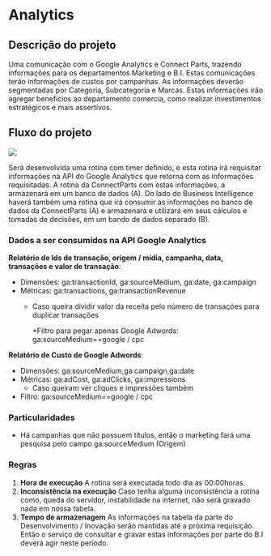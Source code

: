 # Analytics

## Descrição do projeto

Uma comunicação com o Google Analytics e Connect Parts, trazendo informações para os departamentos Marketing e B.I. Estas comunicações terão informações de custos por campanhas. As informações deverão segmentadas por Categoria, Subcategoria e Marcas. Estas informações irão agregar benefícios ao departamento comercia, como realizar investimentos estratégicos e mais assertivos.

## Fluxo do projeto

![](http://developers.connectparts.com.br/imagens/fluxoMktAnalytics.png)

Será desenvolvida uma rotina com timer definido, e esta rotina irá requisitar informações na API do Google Analytics que retorna com as informações requisitadas. A rotina da ConnectParts com estas informações, a armazenará em um banco de dados \(A\). Do lado do Business Intelligence haverá também uma rotina que irá consumir as informações no banco de dados da ConnectParts \(A\) e armazenará e utilizará em seus cálculos e tomadas de decisões, em um bando de dados separado \(B\).

### Dados a ser consumidos na API Google Analytics

**Relatório de Ids de transação, origem / mídia, campanha, data, transações e valor de transação**:

* Dimensões: ga:transactionId, ga:sourceMedium, ga:date, ga:campaign
* Métricas: ga:transactions, ga:transactionRevenue
  * Caso queira dividir valor da receita pelo número de transações para duplicar transações

    \*Filtro para pegar apenas Google Adwords: ga:sourceMedium==google / cpc

**Relatório de Custo de Google Adwords**:

* Dimensões: ga:sourceMedium,ga:campaign,ga:date
* Métricas: ga:adCost, ga:adClicks, ga:impressions
  * Caso queiram ver cliques e impressões também
* Filtro: ga:sourceMedium==google / cpc

### Particularidades

* Há campanhas que não possuem títulos, então o marketing fará uma pesquisa pelo campo ga:sourceMedium \(Origem\)

### Regras

1. **Hora de execução** A rotina será executada todo dia as 00:00horas.
2. **Inconsistência na execução** Caso tenha alguma inconsistência a rotina como, queda do servidor, instabilidade na internet, não será gravado nada em nossa tabela.
3. **Tempo de armazenagem** As informações na tabela da parte do Desenvolvimento / Inovação serão mantidas até a próxima requisição. Então o serviço de consultar e gravar estas informações por parte do B.I deverá agir neste período.

